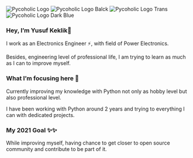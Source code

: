 ![Pycoholic Logo](https://user-images.githubusercontent.com/33743193/161427866-68e3dc34-1f31-40b0-b137-a31693d28e10.png)
![Pycoholic Logo Balck ](https://user-images.githubusercontent.com/33743193/161427944-91e145c5-eaf7-4fe8-8b16-751b3f2f6c71.png)
![Pycoholic Logo Trans](https://user-images.githubusercontent.com/33743193/161428032-9bcaddeb-2ea6-45e9-83ee-f79bfdb76aae.png)
![Pycoholic Logo Dark Blue](https://user-images.githubusercontent.com/33743193/161428170-6ec1d3fb-28f4-438f-92c8-bb3be4485880.png)

### Hey, I’m Yusuf Keklik👋

I work as an Electronics Engineer ⚡, with field of Power Electronics.

Besides, engineering level of professional life, I am trying to learn as much as I can to improve myself.


### What I’m focusing here 🔭

Currently improving my knowledge with Python not only as hobby level but also professional level.

I have been working with Python around 2 years and trying to everything I can with dedicated projects.


### My 2021 Goal ✨✨

While improving myself, having chance to get closer to open source community and contribute to be part of it.


<!--
**keklikyusuf/keklikyusuf** is a ✨ _special_ ✨ repository because its `README.md` (this file) appears on your GitHub profile.

Here are some ideas to get you started:

- 🔭 I’m currently working on ...
- 🌱 I’m currently learning ...
- 👯 I’m looking to collaborate on ...
- 🤔 I’m looking for help with ...
- 💬 Ask me about ...
- 📫 How to reach me: ...
- 😄 Pronouns: ...
- ⚡ Fun fact: ...
-->
